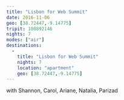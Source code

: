 ```yaml
---
title: "Lisbon for Web Summit"
date: 2016-11-06
geo: [38.72447,-9.14775]
tripit: 180892146
nights: 7
modes: ["air"]
destinations:
  -
    title: "Lisbon for Web Summit"
    nights: 7
    location: "apartment"
    geo: [38.72447,-9.14775]
---
```


with Shannon, Carol, Ariane, Natalia, Parizad
